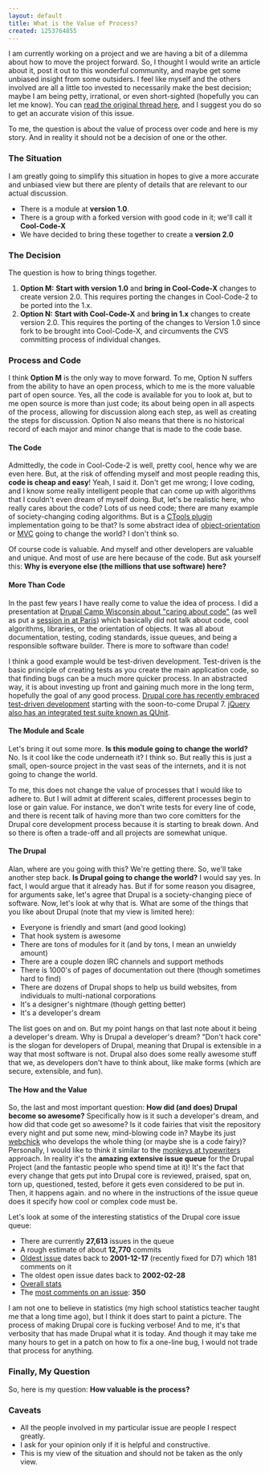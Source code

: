 ```yaml
---
layout: default
title: What is the Value of Process?
created: 1253764855
---
```

I am currently working on a project and we are having a bit of a dilemma about how to move the project forward.  So, I thought I would write an article about it, post it out to this wonderful community, and maybe get some unbiased insight from some outsiders.  I feel like myself and the others involved are all a little too invested to necessarily make the best decision; maybe I am being petty, irrational, or even short-sighted (hopefully you can let me know).  You can [read the original thread here](http://drupal.org/node/569178), and I suggest you do so to get an accurate vision of this issue. 

To me, the question is about the value of process over code and here is my story.  And in reality it should not be a decision of one or the other.

### The Situation ###

I am greatly going to simplify this situation in hopes to give a more accurate and unbiased view but there are plenty of details that are relevant to our actual discussion.

* There is a module at **version 1.0**.
* There is a group with a forked version with good code in it; we'll call it **Cool-Code-X**
* We have decided to bring these together to create a **version 2.0**

### The Decision ###

The question is how to bring things together.

1. **Option M:** **Start with version 1.0** and **bring in Cool-Code-X** changes to create version 2.0.  This requires porting the changes in Cool-Code-2 to be ported into the 1.x.
1. **Option N:** **Start with Cool-Code-X** and **bring in 1.x** changes to create version 2.0.  This requires the porting of the changes to Version 1.0 since fork to be brought into Cool-Code-X, and circumvents the CVS committing process of individual changes.

### Process and Code ###

I think **Option M** is the only way to move forward.  To me, Option N suffers from the ability to have an open process, which to me is the more valuable part of open source.  Yes, all the code is available for you to look at, but to me open source is more than just code; its about being open in all aspects of the process, allowing for discussion along each step, as well as creating the steps for discussion.  Option N also means that there is no historical record of each major and minor change that is made to the code base.

#### The Code ####

Admittedly, the code in Cool-Code-2 is well, pretty cool, hence why we are even here.  But, at the risk of offending myself and most people reading this, **code is cheap and easy**!  Yeah, I said it.  Don't get me wrong; I love coding, and I know some really intelligent people that can come up with algorithms that I couldn't even dream of myself doing.  But, let's be realistic here, who really cares about the code?  Lots of us need code; there are many example of society-changing coding algorithms.  But is a [CTools plugin](http://drupal.org/project/ctools) implementation going to be that?  Is some abstract idea of [object-orientation](http://en.wikipedia.org/wiki/Object-oriented_programming) or [MVC](http://en.wikipedia.org/wiki/Model%E2%80%93view%E2%80%93controller) going to change the world?  I don't think so.

Of course code is valuable.  And myself and other developers are valuable and unique.  And most of use are here because of the code.  But ask yourself this: **Why is everyone else (the millions that use software) here?**

#### More Than Code ####

In the past few years I have really come to value the idea of process.  I did a presentation at [Drupal Camp Wisconsin about "caring about code"](http://drupalcampwi.com/session/building-a-module-best-practices) (as well as put a [session in at Paris](http://paris2009.drupalcon.org/session/caring-code-building-responsible-modules)) which basically did not talk about code, cool algorithms, libraries, or the orientation of objects.  It was all about documentation, testing, coding standards, issue queues, and being a responsible software builder.  There is more to software than code!

I think a good example would be test-driven development.  Test-driven is the basic principle of creating tests as you create the main application code, so that finding bugs can be a much more quicker process.  In an abstracted way, it is about investing up front and gaining much more in the long term, hopefully the goal of any good process.  [Drupal core has recently embraced test-driven development](http://groups.drupal.org/node/9412) starting with the soon-to-come Drupal 7.  [jQuery also has an integrated test suite known as QUnit](http://docs.jquery.com/QUnit).

#### The Module and Scale ####

Let's bring it out some more.  **Is this module going to change the world?**  No.  Is it cool like the code underneath it?  I think so.  But really this is just a small, open-source project in the vast seas of the internets, and it is not going to change the world.

To me, this does not change the value of processes that I would like to adhere to.  But I will admit at different scales, different processes begin to lose or gain value.  For instance, we don't write tests for every line of code, and there is recent talk of having more than two core comitters for the Drupal core development process because it is starting to break down.  And so there is often a trade-off and all projects are somewhat unique.

#### The Drupal ####

Alan, where are you going with this?  We're getting there.  So, we'll take another step back.  **Is Drupal going to change the world?**  I would say yes.  In fact, I would argue that it already has.  But if for some reason you disagree, for arguments sake, let's agree that Drupal is a society-changing piece of software.  Now, let's look at why that is.  What are some of the things that you like about Drupal (note that my view is limited here):

* Everyone is friendly and smart (and good looking)
* That hook system is awesome
* There are tons of modules for it (and by tons, I mean an unwieldy amount)
* There are a couple dozen IRC channels and support methods
* There is 1000's of pages of documentation out there (though sometimes hard to find)
* There are dozens of Drupal shops to help us build websites, from individuals to multi-national corporations
* It's a designer's nightmare (though getting better)
* It's a developer's dream

The list goes on and on.  But my point hangs on that last note about it being a developer's dream.  Why is Drupal a developer's dream?  "Don't hack core" is the slogan for developers of Drupal, meaning that Drupal is extensible in a way that most software is not.  Drupal also does some really awesome stuff that we, as developers don't have to think about, like make forms (which are secure, extensible, and fun).

#### The How and the Value ####

So, the last and most important question: **How did (and does) Drupal become so awesome?**   Specifically how is it such a developer's dream, and how did that code get so awesome?  Is it code fairies that visit the repository every night and put some new, mind-blowing code in?  Maybe its just [webchick](http://drupal.org/user/24967) who develops the whole thing (or maybe she is a code fairy)?  Personally, I would like to think it similar to the [monkeys at typewriters](http://en.wikipedia.org/wiki/Infinite_monkey_theorem) approach.  In reality it's the **amazing extensive issue queue** for the Drupal Project (and the fantastic people who spend time at it)!  It's the fact that every change that gets put into Drupal core is reviewed, praised, spat on, torn up, questioned, tested, before it gets even considered to be put in.  Then, it happens again.  and no where in the instructions of the issue queue does it specify how cool or complex code must be.  

Let's look at some of the interesting statistics of the Drupal core issue queue:

* There are currently **27,613** issues in the queue
* A rough estimate of about **12,770** commits
* [Oldest issue](http://drupal.org/node/225450) dates back to **2001-12-17** (recently fixed for D7) which 181 comments on it
* The oldest open issue dates back to **2002-02-28**
* [Overall stats](http://drupal.org/project/issues/statistics/drupal)
* The [most comments on an issue](http://drupal.org/node/225450): **350**

I am not one to believe in statistics (my high school statistics teacher taught me that a long time ago), but I think it does start to paint a picture.  The process of making Drupal core is fucking verbose!  And to me, it's that verbosity that has made Drupal what it is today.  And though it may take me many hours to get in a patch on how to fix a one-line bug, I would not trade that process for anything.

### Finally, My Question ###

So, here is my question: **How valuable is the process?**

### Caveats ###

<ul>
<li>All the people involved in my particular issue are people I respect greatly.</li>
<li>I ask for your opinion only if it is helpful and constructive.</li>
<li>This is my view of the situation and should not be taken as the only view.</li>
</ul>
